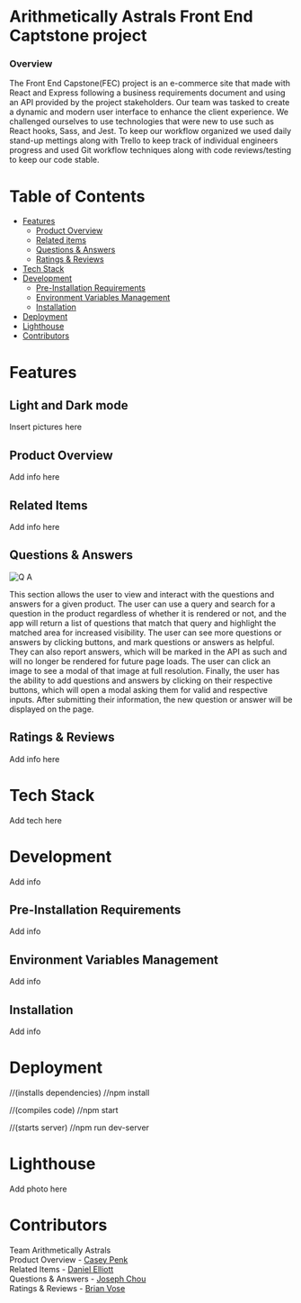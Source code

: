 # Arithmetically Astrals Front End Captstone project

### Overview

The Front End Capstone(FEC) project is an e-commerce site that made with React and Express following a business requirements document and using an API provided by the project stakeholders. Our team was tasked to create a dynamic and modern user interface to enhance the client experience. We challenged ourselves to use technologies that were new to use such as React hooks, Sass, and Jest. To keep our workflow organized we used daily stand-up mettings along with Trello to keep track of individual engineers progress and used Git workflow techniques along with code reviews/testing to keep our code stable.

# Table of Contents

- [Features](#features)
  - [Product Overview](#product-overview)
  - [Related items](#related-items)
  - [Questions & Answers](#questions-&-answers)
  - [Ratings & Reviews](#ratings-&-reviews)
- [Tech Stack](#tech-stack)
- [Development](#developement)
  - [Pre-Installation Requirements](#pre-installation-requirements)
  - [Environment Variables Management](#evirnoment-variables-management)
  - [Installation](#installation)
- [Deployment](#deployment)
- [Lighthouse](#lighthouse)
- [Contributors](#contributors)

# Features

## Light and Dark mode

Insert pictures here

## Product Overview

Add info here

## Related Items

Add info here

## Questions & Answers

![Q A](https://user-images.githubusercontent.com/108149399/189500041-323b980f-94d2-48c7-bb39-192bd847bb39.png)

This section allows the user to view and interact with the questions and answers for a given product. The user can use a query and search for a question in the product regardless of whether it is rendered or not, and the app will return a list of questions that match that query and highlight the matched area for increased visibility. The user can see more questions or answers by clicking buttons, and mark questions or answers as helpful. They can also report answers, which will be marked in the API as such and will no longer be rendered for future page loads. The user can click an image to see a modal of that image at full resolution. Finally, the user has the ability to add questions and answers by clicking on their respective buttons, which will open a modal asking them for valid and respective inputs. After submitting their information, the new question or answer will be displayed on the page.

## Ratings & Reviews

Add info here

# Tech Stack

Add tech here

# Development

Add info

## Pre-Installation Requirements

Add info

## Environment Variables Management

Add info

## Installation

Add info

# Deployment

 //(installs dependencies)
//npm install

 //(compiles code)
//npm start

 //(starts server)
//npm run dev-server

# Lighthouse

Add photo here

# Contributors

Team Arithmetically Astrals\
Product Overview - [Casey Penk](https://github.com/caseypenk)\
Related Items - [Daniel Elliott](https://github.com/delliott33)\
Questions & Answers - [Joseph Chou](https://github.com/JosephChou124)\
Ratings & Reviews - [Brian Vose](https://github.com/Banzubie)
